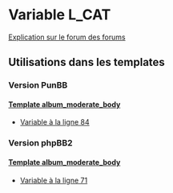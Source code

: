 # Variable L_CAT
[Explication sur le forum des forums](http://forum.forumactif.com/t294113-listing-des-variables#L_CAT)
## Utilisations dans les templates
### Version PunBB
#### [Template album_moderate_body](punbb/album_moderate_body.md)
* [Variable à la ligne 84](../punbb/album_moderate_body.tpl#L84)
### Version phpBB2
#### [Template album_moderate_body](subsilver/album_moderate_body.md)
* [Variable à la ligne 71](../subsilver/album_moderate_body.tpl#L71)